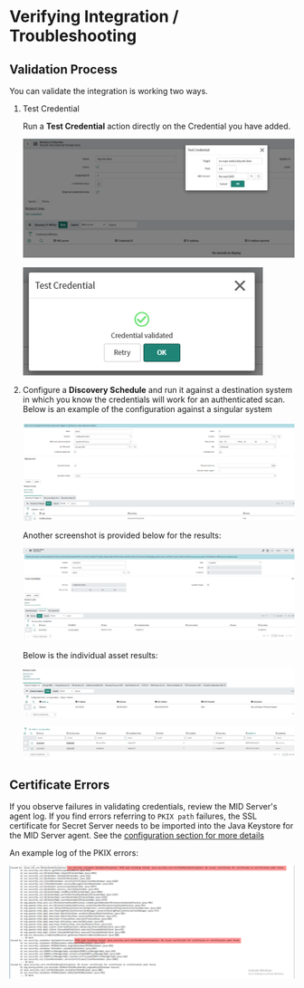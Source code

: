 [title]: # (Verifying Integration)
[tags]: # (introduction)
[priority]: # (5)

# Verifying Integration / Troubleshooting

## Validation Process

You can validate the integration is working two ways.

1. Test Credential

    Run a **Test Credential** action directly on the Credential you have added.

    ![test credential prompt](images\b7bb42f223bf596db6e793fc02aeda36.png)

    ![test credential validation successful prompt](images\48a534ec67de1cecf454c2589a8d5ea3.png)

2. Configure a **Discovery Schedule** and run it against a destination system in which you know the credentials will work for an authenticated scan. Below is an example of the configuration against a singular
system

    ![discovery schedule form view](images\2785aee68e6110ccfa77a27207ad018a.png)

    Another screenshot is provided below for the results:

    ![discovery status form view](images\dce997113cfd1e2f6091ec0791cfd40a.png)

    Below is the individual asset results:

    ![individual asset results view 1](images\9ac0044fd5d7de8191b5084262411ea0.png)

    ![individual asset results view 2](images\68cbb8ea204582e4aa4d405c74f4725b.png)

## Certificate Errors

If you observe failures in validating credentials, review the MID Server's agent log. If you find errors referring to `PKIX path` failures, the SSL certificate for Secret Server needs to be imported into the Java Keystore for the MID Server agent. See the [configuration section for more details](../getting-started/install)

An example log of the PKIX errors:

![PKIX certificate errors](images\4e9aca6c55d96794b8829ab44e64a63a.png)
